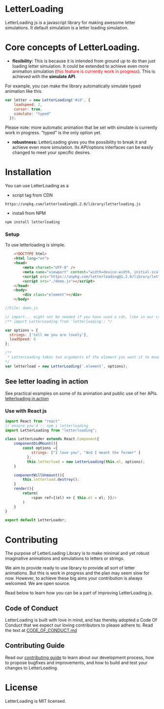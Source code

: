 # LetterLoading

LetterLoading js is a javascript library for making awesome letter simulations. It default simulation is a letter loading simulation.

# Core concepts of LetterLoading.

- **flexibility:**
This is because it is intended from ground up to do than just loading letter simulation. It could be extended to achieve even more animation simulation (<span style="color: red">this feature is currently work in progress</span>). This is achieved with the **simulate API**.

For example, you can make the library automatically simulate typed animation like this.

```javascript
var letter = new LetterLoading('#id', {
    loadspeed: 2,
    cursor: true,
    simulate: "typed"
  });
```

Please note: more automatic animation that be set with simulate is currently work in progress. "typed" is the only option yet.

- **robustness:**
LetterLoading gives you the possibility to break it and achieve even more simulation. Its API/options interfaces can be easily changed to meet your specific desires. 

# Installation

You can use LetterLoading as a 
- script tag from CDN
```
https://unpkg.com/letterloading@1.2.0/library/letterloading.js
```

- install from NPM

```
npm install letterloading
```

### Setup

To use letterloading is simple.

```html
    <!DOCTYPE html>
    <html lang="en">
    <head>
        <meta charset="UTF-8" />
        <meta name="viewport" content="width=device-width, initial-scale=1.0" />
        <script src="https://unpkg.com/letterloading@1.2.0/library/letterloading.js" type="text/javascript"></script>
        <script src="./demo.js"></script>
    </head>
    <body>
        <div class="element"></div>
    </body>
```

```javascript
//File: demo.js

// import... might not be needed if you have used a cdn, like in our case
/** import LetterLoading from 'letterloading'; */

var options = {
  strings: ['tell me you are lovely'],
  loadSpeed: 8
};

/**
 * LetterLoading takes two arguments of the element you want it to mount, and the necessary api objects in form of options
*/
var letterload = new LetterLoading('.element', options);
```

## See letter loading in action
See practical examples on some of its animation and public use of her APIs.
[letterloading in action](https://kelvinsekx.github.io/letterloading/)

### Use with React js

```javascript
import React from "react"
// ensure you'd :: npm i letterloading
import LetterLoading from "letterloading";

class LetterLoader extends React.Component{
    componentDidMount(){
        const options ={
            strings: ["I love you", "And I meant the former" ]
          };
          this.letterload = new LetterLoading(this.el, options);
    }

    componentWillUnmount(){
        this.letterload.destroy();
    }
    render(){
        return(
            <span ref={(el) => { this.el = el; }}/>
        )
    }
}

export default LetterLoader;
```


# Contributing

The purpose of LetterLoading Library is to make minimal and yet robust imaginative animations and simulations to letters or strings. 

We aim to provide ready to use library to provide all sort of letter animations. But this is work in progress and the plan may seem slow for now. However, to achieve these big aims your contribution is always welcomed. We are open source.

Read below to learn how you can be a part of improving LetterLoading js.

## Code of Conduct

LetterLoading is built with love in mind, and has thereby adopted a Code Of Conduct that we expect our loving contributors to please adhere to. Read the text at [CODE_OF_CONDUCT.md](./CODE_OF_CONDUCT.md)

## Contributing Guide

Read our [contributing guide](/.github/CONTRIBUTING.md) to learn about our development process, how to propose bugfixes and improvements, and how to build and test your changes to LetterLoading.

# License

LetterLoading is MIT licensed.
